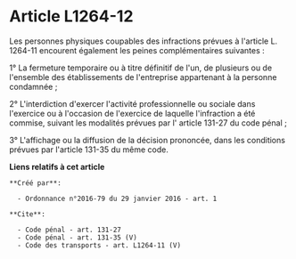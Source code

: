 # Article L1264-12

Les personnes physiques coupables des infractions prévues à l'article L. 1264-11 encourent également les peines
complémentaires suivantes : 

1° La fermeture temporaire ou à titre définitif de l'un, de plusieurs ou de l'ensemble des établissements de l'entreprise
appartenant à la personne condamnée ; 

2° L'interdiction d'exercer l'activité professionnelle ou sociale dans l'exercice ou à l'occasion de l'exercice de laquelle
l'infraction a été commise, suivant les modalités prévues par l'
article 131-27 du code pénal 
; 

3° L'affichage ou la diffusion de la décision prononcée, dans les conditions prévues par l'article 131-35 du même code.

**Liens relatifs à cet article**

	**Créé par**:

	  - Ordonnance n°2016-79 du 29 janvier 2016 - art. 1

	**Cite**:

	  - Code pénal - art. 131-27
	  - Code pénal - art. 131-35 (V)
	  - Code des transports - art. L1264-11 (V)

